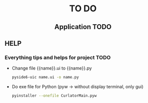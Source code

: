 <div align="center">
    <h1>TO DO</h1>
    <h2>Application TODO</h2>
</div>

## HELP

### Everything tips and helps for project TODO
* Change file {{name}}.ui to {{name}}.py
  ```sh
  pyside6-uic name.ui -o name.py
  ```
  
* Do exe file for Python (pyw -> without display terminal, only gui)
  ```sh
  pyinstaller --onefile CurlatorMain.pyw 
  ```

